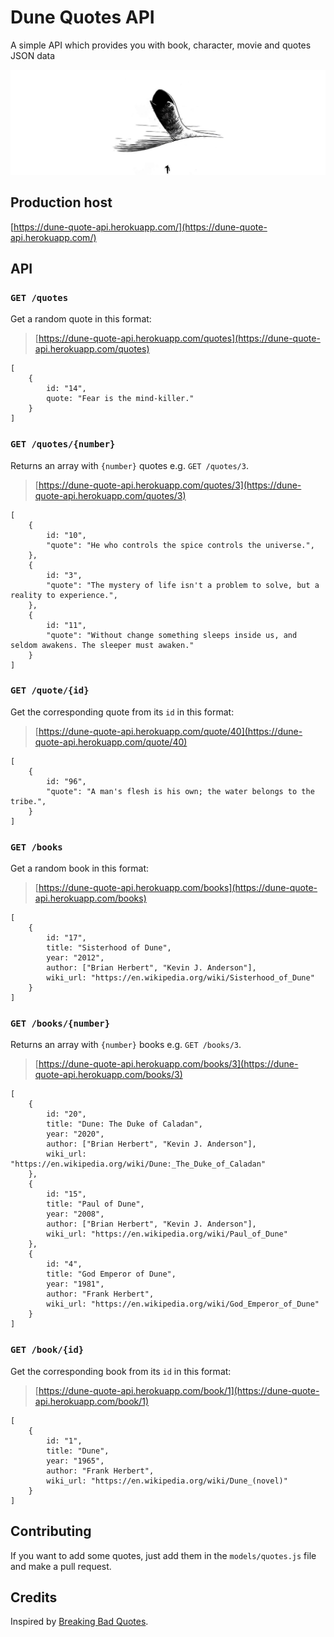 # Dune Quotes API

A simple API which provides you with book, character, movie and quotes JSON data

![](arrakis-header.jpeg)

## Production host

[https://dune-quote-api.herokuapp.com/](https://dune-quote-api.herokuapp.com/)

## API

### `GET /quotes`

Get a random quote in this format:

> [https://dune-quote-api.herokuapp.com/quotes](https://dune-quote-api.herokuapp.com/quotes)

    [
    	{
            id: "14",
    		quote: "Fear is the mind-killer."
    	}
    ]

### `GET /quotes/{number}`

Returns an array with `{number}` quotes e.g. `GET /quotes/3`.

> [https://dune-quote-api.herokuapp.com/quotes/3](https://dune-quote-api.herokuapp.com/quotes/3)

    [
        {
            id: "10",
            "quote": "He who controls the spice controls the universe.",
        },
        {
            id: "3",
            "quote": "The mystery of life isn't a problem to solve, but a reality to experience.",
        },
        {
            id: "11",
            "quote": "Without change something sleeps inside us, and seldom awakens. The sleeper must awaken."
        }
    ]

### `GET /quote/{id}`

Get the corresponding quote from its `id` in this format:

> [https://dune-quote-api.herokuapp.com/quote/40](https://dune-quote-api.herokuapp.com/quote/40)

    [
        {
            id: "96",
            "quote": "A man's flesh is his own; the water belongs to the tribe.",
        }
    ]

### `GET /books`

Get a random book in this format:

> [https://dune-quote-api.herokuapp.com/books](https://dune-quote-api.herokuapp.com/books)

    [
        {
            id: "17",
            title: "Sisterhood of Dune",
            year: "2012",
            author: ["Brian Herbert", "Kevin J. Anderson"],
            wiki_url: "https://en.wikipedia.org/wiki/Sisterhood_of_Dune"
        }
    ]

### `GET /books/{number}`

Returns an array with `{number}` books e.g. `GET /books/3`.

> [https://dune-quote-api.herokuapp.com/books/3](https://dune-quote-api.herokuapp.com/books/3)

    [
        {
            id: "20",
            title: "Dune: The Duke of Caladan",
            year: "2020",
            author: ["Brian Herbert", "Kevin J. Anderson"],
            wiki_url: "https://en.wikipedia.org/wiki/Dune:_The_Duke_of_Caladan"
        },
        {
            id: "15",
            title: "Paul of Dune",
            year: "2008",
            author: ["Brian Herbert", "Kevin J. Anderson"],
            wiki_url: "https://en.wikipedia.org/wiki/Paul_of_Dune"
        },
        {
            id: "4",
            title: "God Emperor of Dune",
            year: "1981",
            author: "Frank Herbert",
            wiki_url: "https://en.wikipedia.org/wiki/God_Emperor_of_Dune"
        }
    ]

### `GET /book/{id}`

Get the corresponding book from its `id` in this format:

> [https://dune-quote-api.herokuapp.com/book/1](https://dune-quote-api.herokuapp.com/book/1)

    [
        {
            id: "1",
            title: "Dune",
            year: "1965",
            author: "Frank Herbert",
            wiki_url: "https://en.wikipedia.org/wiki/Dune_(novel)"
        }
    ]

## Contributing

If you want to add some quotes, just add them in the `models/quotes.js` file and make a pull request.

## Credits

Inspired by [Breaking Bad Quotes](https://github.com/shevabam/breaking-bad-quotes).
